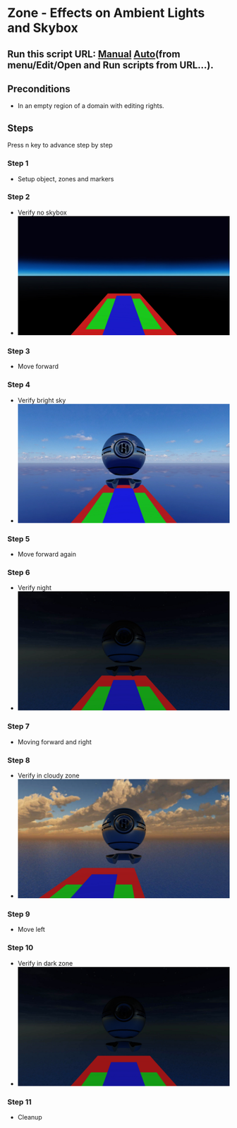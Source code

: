 # Zone - Effects on Ambient Lights and Skybox
## Run this script URL: [Manual](./test.js?raw=true)   [Auto](./testAuto.js?raw=true)(from menu/Edit/Open and Run scripts from URL...).

## Preconditions
- In an empty region of a domain with editing rights.

## Steps
Press n key to advance step by step

### Step 1
- Setup object, zones and markers
### Step 2
- Verify no skybox
- ![](./ExpectedImage_00000.png)
### Step 3
- Move forward
### Step 4
- Verify bright sky
- ![](./ExpectedImage_00001.png)
### Step 5
- Move forward again
### Step 6
- Verify night
- ![](./ExpectedImage_00002.png)
### Step 7
- Moving forward and right
### Step 8
- Verify in cloudy zone
- ![](./ExpectedImage_00003.png)
### Step 9
- Move left
### Step 10
- Verify in dark zone
- ![](./ExpectedImage_00004.png)
### Step 11
- Cleanup
